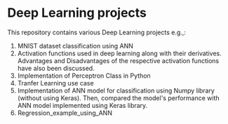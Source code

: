 # Deep Learning projects

This repository contains various Deep Learning projects e.g.,:
  1. MNIST dataset classification using ANN
  2. Activation functions used in deep learning along with their derivatives. Advantages and Disadvantages of the respective activation functions have also been discussed.
  3. Implementation of Perceptron Class in Python
  4. Tranfer Learning use case
  5. Implementation of ANN model for classification using Numpy library (without using Keras). Then, compared the model's performance with ANN model implemented using Keras library.
  6. Regression_example_using_ANN
